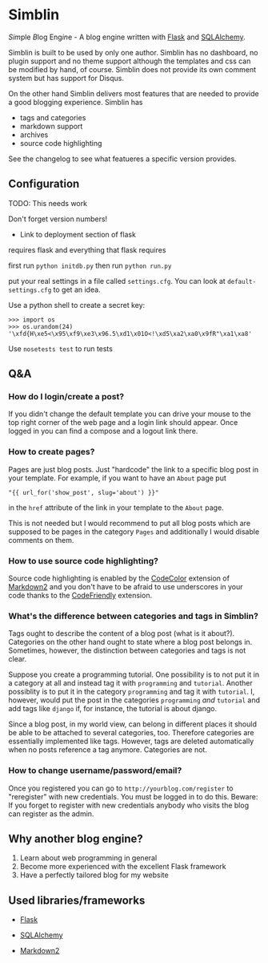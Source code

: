 Simblin
=======

*Sim*ple *B*log Eng*in*e - A blog engine written with [Flask][] and 
[SQLAlchemy][].

Simblin is built to be used by only one author. Simblin has no dashboard, no
plugin support and no theme support although the templates and css can be
modified by hand, of course. Simblin does not provide its own comment system
but has support for Disqus.

On the other hand Simblin delivers most features that are needed to provide a
good blogging experience. Simblin has 

* tags and categories 
* markdown support
* archives
* source code highlighting

See the changelog to see what featueres a specific version provides.


Configuration
-------------

TODO: This needs work

Don't forget version numbers!
* Link to deployment section of flask

requires flask and everything that flask requires

first run `python initdb.py` then run `python run.py`

put your real settings in a file called `settings.cfg`. You can look at
`default-settings.cfg` to get an idea.

Use a python shell to create a secret key:

    >>> import os
    >>> os.urandom(24)
    '\xfd{H\xe5<\x95\xf9\xe3\x96.5\xd1\x01O<!\xd5\xa2\xa0\x9fR"\xa1\xa8' 

Use `nosetests test` to run tests


Q&A
---

### How do I login/create a post?

If you didn't change the default template you can drive your mouse to the top
right corner of the web page and a login link should appear. Once logged in you
can find a compose and a logout link there.


### How to create pages?

Pages are just blog posts. Just "hardcode" the link to a specific blog post in
your template. For example, if you want to have an `About` page put

    "{{ url_for('show_post', slug='about') }}"
    
in the `href` attribute of the link in your template to the `About` page.

This is not needed but I would recommend to put all blog posts which are
supposed to be pages in the category `Pages` and additionally I would disable
comments on them.


### How to use source code highlighting?

Source code highlighting is enabled by the [CodeColor][] extension of
[Markdown2][] and you don't have to be afraid to use underscores in your code
thanks to the [CodeFriendly][] extension.

  [codecolor]: http://code.google.com/p/python-markdown2/wiki/CodeColor
  [codefriendly]: http://code.google.com/p/python-markdown2/wiki/CodeFriendly


### What's the difference between categories and tags in Simblin?

Tags ought to describe the content of a blog post (what is it about?).
Categories on the other hand ought to state where a blog post belongs in.
Sometimes, however, the distinction between categories and tags is not clear.
 
Suppose you create a programming tutorial. One possibility is to not put it in a
category at all and instead tag it with `programming` and `tutorial`. Another
possiblity is to put it in the category `programming` and tag it with
`tutorial`. I, however, would put the post in the categories `programming` *and*
`tutorial` and add tags like `django` if, for instance, the tutorial is about
django.

Since a blog post, in my world view, can belong in different places it should be
able to be attached to several categories, too. Therefore categories are
essentially implemented like tags. However, tags are deleted automatically when
no posts reference a tag anymore. Categories are not.


### How to change username/password/email?

Once you registered you can go to `http://yourblog.com/register` to "reregister"
with new credentials. You must be logged in to do this. Beware: If you forget
to register with new credentials anybody who visits the blog can register as
the admin.

  
Why another blog engine?
------------------------

1. Learn about web programming in general
2. Become more experienced with the excellent Flask framework 
3. Have a perfectly tailored blog for my website


Used libraries/frameworks
-------------------------

* [Flask][]
* [SQLAlchemy][]
* [Markdown2][]

  [markdown2]: http://code.google.com/p/python-markdown2/
  [flask]: http://flask.pocoo.org/
  [sqlalchemy]: http://www.sqlalchemy.org/
